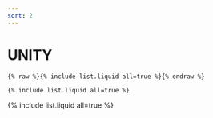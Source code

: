 ```yaml
---
sort: 2
---
```


# UNITY

```
{% raw %}{% include list.liquid all=true %}{% endraw %}

{% include list.liquid all=true %}
```

{% include list.liquid all=true %}

